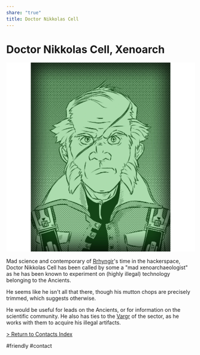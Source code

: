 ```yaml
---
share: "true"
title: Doctor Nikkolas Cell
---
```

# Doctor Nikkolas Cell, Xenoarch  
![500x500](../Attachments/NikkolasCell.png)  
  
Mad science and contemporary of [Rrhyngir](../Crew/Rrhyngir.md)'s time in the hackerspace, Doctor Nikkolas Cell has been called by some a "mad xenoarchaeologist" as he has been known to experiment on (highly illegal) technology belonging to the Ancients.  
  
He seems like he isn't all that there, though his mutton chops are precisely trimmed, which suggests otherwise.    
  
He would be useful for leads on the Ancients, or for information on the scientific community. He also has ties to the [Vargr](Vargr.md) of the sector, as he works with them to acquire his illegal artifacts.  
  
[> Return to Contacts Index](./index.md)  
  
#friendly #contact